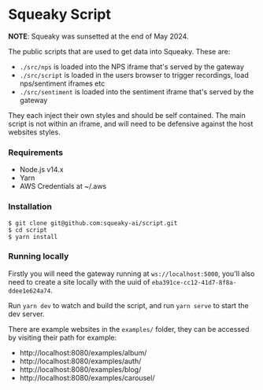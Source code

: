 # Squeaky Script

**NOTE**: Squeaky was sunsetted at the end of May 2024.

The public scripts that are used to get data into Squeaky. These are:

- `./src/nps` is loaded into the NPS iframe that's served by the gateway
- `./src/script` is loaded in the users browser to trigger recordings, load nps/sentiment iframes etc
- `./src/sentiment` is loaded into the sentiment iframe that's served by the gateway

They each inject their own styles and should be self contained. The main script is not within an iframe, and will need to be defensive against the host websites styles.

### Requirements
- Node.js v14.x
- Yarn
- AWS Credentials at ~/.aws

### Installation
```shell
$ git clone git@github.com:squeaky-ai/script.git
$ cd script
$ yarn install
```

### Running locally
Firstly you will need the gateway running at `ws://localhost:5000`, you'll also need to create a site locally with the uuid of `eba391ce-cc12-41d7-8f8a-ddee1e624a74`.

Run `yarn dev` to watch and build the script, and run `yarn serve` to start the dev server.

There are example websites in the `examples/` folder, they can be accessed by visiting their path for example:
- http://localhost:8080/examples/album/
- http://localhost:8080/examples/auth/
- http://localhost:8080/examples/blog/
- http://localhost:8080/examples/carousel/
